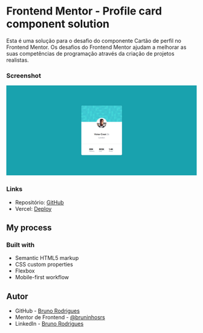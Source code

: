 # Frontend Mentor - Profile card component solution

Esta é uma solução para o desafio do componente Cartão de perfil no Frontend Mentor. Os desafios do Frontend Mentor ajudam a melhorar as suas competências de programação através da criação de projetos realistas.

### Screenshot

![alt text](image.png)

### Links

- Repositório: [GitHub](https://github.com/bruninhosrs/profile-card-component-main)
- Vercel: [Deploy](https://profile-card-component-main-weld-sigma.vercel.app/)

## My process

### Built with

- Semantic HTML5 markup
- CSS custom properties
- Flexbox
- Mobile-first workflow

## Autor

- GitHub - [Bruno Rodrigues](https://github.com/bruninhosrs)
- Mentor de Frontend - [@bruninhosrs](https://www.frontendmentor.io/profile/bruninhosrs)
- LinkedIn - [Bruno Rodrigues](www.linkedin.com/in/rodrigues-silva-bruno)
